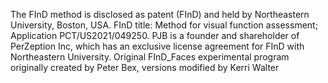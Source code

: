 The FInD method is disclosed as patent (FInD) and held by Northeastern University, Boston, USA. FInD title: Method for visual function assessment; Application PCT/US2021/049250. PJB is a founder and shareholder of PerZeption Inc, which has an exclusive license agreement for FInD with Northeastern University.
Original FInD_Faces experimental program originally created by Peter Bex, versions modified by Kerri Walter
